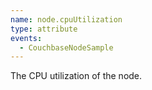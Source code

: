 ```yaml
---
name: node.cpuUtilization
type: attribute
events:
  - CouchbaseNodeSample
---
```


The CPU utilization of the node.
